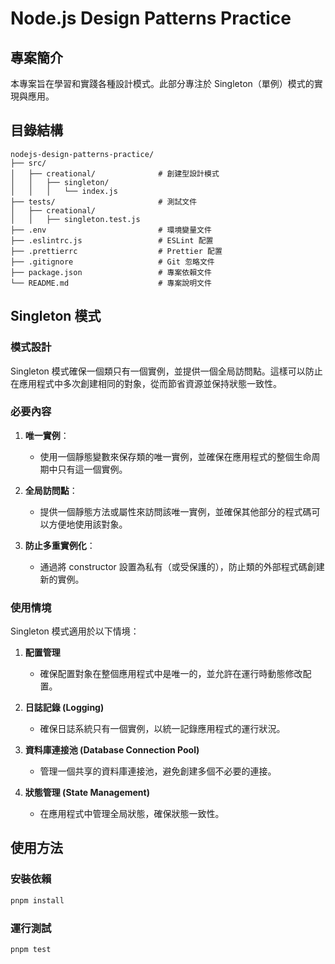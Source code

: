 # Node.js Design Patterns Practice

## 專案簡介

本專案旨在學習和實踐各種設計模式。此部分專注於 Singleton（單例）模式的實現與應用。

## 目錄結構

```
nodejs-design-patterns-practice/
├── src/
│   ├── creational/              # 創建型設計模式
│   │   ├── singleton/
│   │   │   └── index.js
├── tests/                       # 測試文件
│   ├── creational/
│   │   ├── singleton.test.js
├── .env                         # 環境變量文件
├── .eslintrc.js                 # ESLint 配置
├── .prettierrc                  # Prettier 配置
├── .gitignore                   # Git 忽略文件
├── package.json                 # 專案依賴文件
└── README.md                    # 專案說明文件
```

## Singleton 模式

### 模式設計

Singleton 模式確保一個類只有一個實例，並提供一個全局訪問點。這樣可以防止在應用程式中多次創建相同的對象，從而節省資源並保持狀態一致性。

### 必要內容

1. **唯一實例**：
    - 使用一個靜態變數來保存類的唯一實例，並確保在應用程式的整個生命周期中只有這一個實例。

2. **全局訪問點**：
    - 提供一個靜態方法或屬性來訪問該唯一實例，並確保其他部分的程式碼可以方便地使用該對象。

3. **防止多重實例化**：
    - 通過將 constructor 設置為私有（或受保護的），防止類的外部程式碼創建新的實例。

### 使用情境

Singleton 模式適用於以下情境：

1. **配置管理**
    - 確保配置對象在整個應用程式中是唯一的，並允許在運行時動態修改配置。

2. **日誌記錄 (Logging)**
    - 確保日誌系統只有一個實例，以統一記錄應用程式的運行狀況。

3. **資料庫連接池 (Database Connection Pool)**
    - 管理一個共享的資料庫連接池，避免創建多個不必要的連接。

4. **狀態管理 (State Management)**
    - 在應用程式中管理全局狀態，確保狀態一致性。

## 使用方法

### 安裝依賴

```bash
pnpm install
```

### 運行測試

```bash
pnpm test
```
